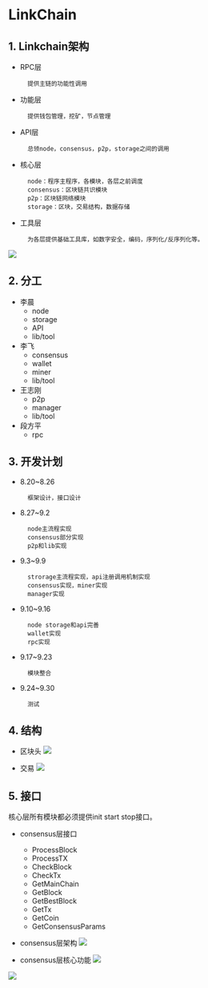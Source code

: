 # LinkChain

## 1. Linkchain架构
- RPC层
		
		提供主链的功能性调用
		
- 功能层
		
		提供钱包管理，挖矿，节点管理
		
- API层 
		
		总领node，consensus，p2p，storage之间的调用
		
- 核心层

		node：程序主程序，各模块，各层之前调度
		consensus：区块链共识模块
		p2p：区块链网络模块
		storage：区块，交易结构，数据存储
		
- 工具层

		为各层提供基础工具库，如数字安全，编码，序列化/反序列化等。
		
![](https://github.com/xixisese/linkchain/blob/master/doc/source/architecture1.png?raw=true)

## 2. 分工
- 李晨
	+ node
	+ storage
	+ API
	+ lib/tool
- 李飞
	+ consensus
	+ wallet
	+ miner
	+ lib/tool
- 王志刚
	+ p2p
	+ manager
	+ lib/tool
- 段方平
	+ rpc

## 3. 开发计划
- 8.20~8.26
		
		框架设计，接口设计

- 8.27~9.2
		
		node主流程实现
		consensus部分实现
		p2p和lib实现

- 9.3~9.9
		
		strorage主流程实现，api注册调用机制实现
		consensus实现，miner实现
		manager实现

- 9.10~9.16

		node storage和api完善
		wallet实现
		rpc实现

- 9.17~9.23

		模块整合

- 9.24~9.30

		测试

## 4. 结构
* 区块头
![](https://github.com/xixisese/linkchain/blob/master/doc/source/architecture6.png?raw=true)

* 交易
![](https://github.com/xixisese/linkchain/blob/master/doc/source/architecture5.png?raw=true)

## 5. 接口
核心层所有模块都必须提供init start stop接口。

- consensus层接口
	+ ProcessBlock
	+ ProcessTX
	+ CheckBlock
	+ CheckTx
	+ GetMainChain
	+ GetBlock
	+ GetBestBlock
	+ GetTx
	+ GetCoin
	+ GetConsensusParams

- consensus层架构
![](https://github.com/xixisese/linkchain/blob/master/doc/source/architecture2.png?raw=true)

- consensus层核心功能
![](https://github.com/xixisese/linkchain/blob/master/doc/source/architecture3.png?raw=true)

![](https://github.com/xixisese/linkchain/blob/master/doc/source/architecture4.png?raw=true)